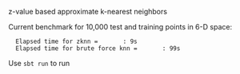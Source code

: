 z-value based approximate k-nearest neighbors

Current benchmark for 10,000 test and training points in 6-D space:
```
  Elapsed time for zknn =       : 9s
  Elapsed time for brute force knn =       : 99s
```

Use `sbt run` to run
